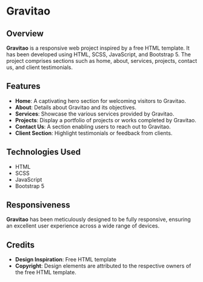 # Gravitao

## Overview

**Gravitao** is a responsive web project inspired by a free HTML template. It has been developed using HTML, SCSS, JavaScript, and Bootstrap 5. The project comprises sections such as home, about, services, projects, contact us, and client testimonials.

## Features

- **Home**: A captivating hero section for welcoming visitors to Gravitao.
- **About**: Details about Gravitao and its objectives.
- **Services**: Showcase the various services provided by Gravitao.
- **Projects**: Display a portfolio of projects or works completed by Gravitao.
- **Contact Us**: A section enabling users to reach out to Gravitao.
- **Client Section**: Highlight testimonials or feedback from clients.

## Technologies Used

- HTML
- SCSS
- JavaScript
- Bootstrap 5

## Responsiveness

**Gravitao** has been meticulously designed to be fully responsive, ensuring an excellent user experience across a wide range of devices.

## Credits

- **Design Inspiration**: Free HTML template
- **Copyright**: Design elements are attributed to the respective owners of the free HTML template.